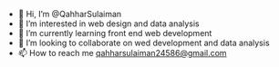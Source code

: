 - 👋 Hi, I’m @QahharSulaiman
- 👀 I’m interested in web design and data analysis
- 🌱 I’m currently learning front end web development
- 💞️ I’m looking to collaborate on wed development and data analysis
- 📫 How to reach me qahharsulaiman24586@gmail.com

<!---
QahharSulaiman/QahharSulaiman is a ✨ special ✨ repository because its `README.md` (this file) appears on your GitHub profile.
You can click the Preview link to take a look at your changes.
--->
